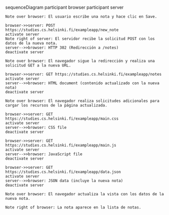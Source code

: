 sequenceDiagram
    participant browser
    participant server

    Note over browser: El usuario escribe una nota y hace clic en Save.

    browser->>server: POST https://studies.cs.helsinki.fi/exampleapp/new_note
    activate server
    Note right of server: El servidor recibe la solicitud POST con los datos de la nueva nota.
    server-->>browser: HTTP 302 (Redirección a /notes)
    deactivate server

    Note over browser: El navegador sigue la redirección y realiza una solicitud GET a la nueva URL.

    browser->>server: GET https://studies.cs.helsinki.fi/exampleapp/notes
    activate server
    server-->>browser: HTML document (contenido actualizado con la nueva nota)
    deactivate server

    Note over browser: El navegador realiza solicitudes adicionales para cargar los recursos de la página actualizada.

    browser->>server: GET https://studies.cs.helsinki.fi/exampleapp/main.css
    activate server
    server-->>browser: CSS file
    deactivate server

    browser->>server: GET https://studies.cs.helsinki.fi/exampleapp/main.js
    activate server
    server-->>browser: JavaScript file
    deactivate server

    browser->>server: GET https://studies.cs.helsinki.fi/exampleapp/data.json
    activate server
    server-->>browser: JSON data (incluye la nueva nota)
    deactivate server

    Note over browser: El navegador actualiza la vista con los datos de la nueva nota.

    Note right of browser: La nota aparece en la lista de notas.

